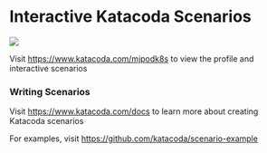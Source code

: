 # Interactive Katacoda Scenarios

[![](http://shields.katacoda.com/katacoda/mjpodk8s/count.svg)](https://www.katacoda.com/mjpodk8s "Get your profile on Katacoda.com")

Visit https://www.katacoda.com/mjpodk8s to view the profile and interactive scenarios

### Writing Scenarios
Visit https://www.katacoda.com/docs to learn more about creating Katacoda scenarios

For examples, visit https://github.com/katacoda/scenario-example
